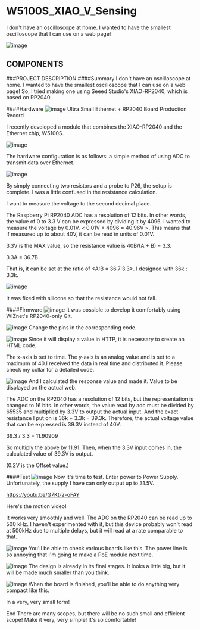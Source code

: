 # W5100S_XIAO_V_Sensing


I don't have an oscilloscope at home. I wanted to have the smallest oscilloscope that I can use on a web page!

![image](https://github.com/wiznetmaker/W5100S_XIAO_V_Sensing/assets/111826791/ab093d49-b11b-403c-bbba-621841715668)

## COMPONENTS
###PROJECT DESCRIPTION
####Summary
I don't have an oscilloscope at home. I wanted to have the smallest oscilloscope that I can use on a web page! So, I tried making one using Seeed Studio's XIAO-RP2040, which is based on RP2040.

####Hardware
![image](https://github.com/wiznetmaker/W5100S_XIAO_V_Sensing/assets/111826791/e4a5e75d-c698-4dff-9ac8-7ccbe1425622)
Ultra Small Ethernet + RP2040 Board Production Record

I recently developed a module that combines the XIAO-RP2040 and the Ethernet chip, W5100S.

![image](https://github.com/wiznetmaker/W5100S_XIAO_V_Sensing/assets/111826791/bef07ee5-b98f-4d55-9600-395e6e4e5cae)

The hardware configuration is as follows: a simple method of using ADC to transmit data over Ethernet.

![image](https://github.com/wiznetmaker/W5100S_XIAO_V_Sensing/assets/111826791/0f731654-abad-4915-b847-2a8332915ab4)

By simply connecting two resistors and a probe to P26, the setup is complete.
I was a little confused in the resistance calculation.

I want to measure the voltage to the second decimal place.

The Raspberry Pi RP2040 ADC has a resolution of 12 bits. In other words, the value of 0 to 3.3 V can be expressed by dividing it by 4096. I wanted to measure the voltage by 0.01V. < 0.01V * 4096 = 40.96V >. This means that if measured up to about 40V, it can be read in units of 0.01V.

3.3V is the MAX value, so the resistance value is 40B/(A + B) = 3.3.

3.3A = 36.7B

That is, it can be set at the ratio of <A:B = 36.7:3.3>. I designed with 36k : 3.3k.

![image](https://github.com/wiznetmaker/W5100S_XIAO_V_Sensing/assets/111826791/6b71ee11-2d87-4792-9259-14178f7bb698)

It was fixed with silicone so that the resistance would not fall.

####Firmware
![image](https://github.com/wiznetmaker/W5100S_XIAO_V_Sensing/assets/111826791/432ef5c6-8111-4d55-9c1a-d7ad45dd996b)
It was possible to develop it comfortably using WIZnet's RP2040-only Git.

![image](https://github.com/wiznetmaker/W5100S_XIAO_V_Sensing/assets/111826791/f64e5ab0-6684-411e-af1d-169cb75154a8)
Change the pins in the corresponding code.

![image](https://github.com/wiznetmaker/W5100S_XIAO_V_Sensing/assets/111826791/571282bf-9cff-4675-aa43-df73dc6d6aad)
Since it will display a value in HTTP, it is necessary to create an HTML code.

The x-axis is set to time. The y-axis is an analog value and is set to a maximum of 40.I received the data in real time and distributed it. Please check my collar for a detailed code.

![image](https://github.com/wiznetmaker/W5100S_XIAO_V_Sensing/assets/111826791/0634166e-6a79-4f7d-ab98-7ada922a799b)
And I calculated the response value and made it. Value to be displayed on the actual web.

The ADC on the RP2040 has a resolution of 12 bits, but the representation is changed to 16 bits. In other words, the value read by adc must be divided by 65535 and multiplied by 3.3V to output the actual input. And the exact resistance I put on is 36k + 3.3k = 39.3k. Therefore, the actual voltage value that can be expressed is 39.3V instead of 40V.

39.3 / 3.3 = 11.90909

So multiply the above by 11.91. Then, when the 3.3V input comes in, the calculated value of 39.3V is output.

(0.2V is the Offset value.)


####Test
![image](https://github.com/wiznetmaker/W5100S_XIAO_V_Sensing/assets/111826791/634b20b0-3553-4d7a-a51d-a3b40824156f)
Now it's time to test. Enter power to Power Supply. Unfortunately, the supply I have can only output up to 31.5V.

https://youtu.be/G7Kt-2-oFAY

Here's the motion video!

It works very smoothly and well. The ADC on the RP2040 can be read up to 500 kHz. I haven't experimented with it, but this device probably won't read at 500kHz due to multiple delays, but it will read at a rate comparable to that.

![image](https://github.com/wiznetmaker/W5100S_XIAO_V_Sensing/assets/111826791/6ccbe28d-1c1e-4d20-bc17-ce7553947932)
You'll be able to check various boards like this. The power line is so annoying that I'm going to make a PoE module next time.

![image](https://github.com/wiznetmaker/W5100S_XIAO_V_Sensing/assets/111826791/27a7551f-ae2b-4e41-bd7e-7591ef0ba2ad)
The design is already in its final stages. It looks a little big, but it will be made much smaller than you think.
 
![image](https://github.com/wiznetmaker/W5100S_XIAO_V_Sensing/assets/111826791/b543c51e-5c3d-4260-8f42-edb9b05bafb3)
When the board is finished, you'll be able to do anything very compact like this.

In a very, very small form!

End
There are many scopes, but there will be no such small and efficient scope! Make it very, very simple! It's so comfortable!
